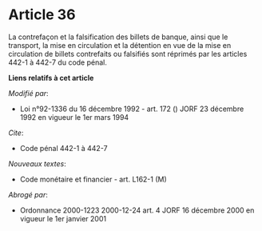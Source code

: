 # Article 36

La contrefaçon et la falsification des billets de banque, ainsi que le transport, la mise en circulation et la détention en
vue de la mise en circulation de billets contrefaits ou falsifiés sont réprimés par les articles 442-1 à 442-7 du code pénal.

**Liens relatifs à cet article**

_Modifié par_:

  - Loi n°92-1336 du 16 décembre 1992 - art. 172 () JORF 23 décembre 1992 en vigueur le 1er mars 1994

_Cite_:

  - Code pénal 442-1 à 442-7

_Nouveaux textes_:

  - Code monétaire et financier - art. L162-1 (M)

_Abrogé par_:

  - Ordonnance 2000-1223 2000-12-24 art. 4 JORF 16 décembre 2000 en vigueur le 1er janvier 2001
